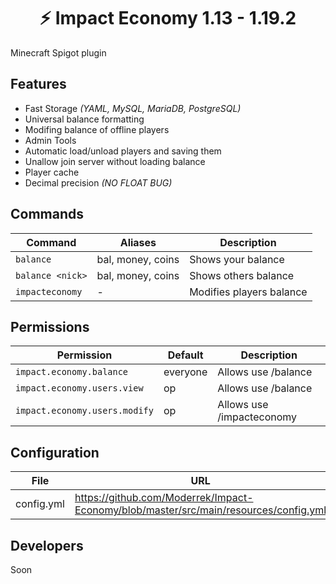 <h1 align="center">⚡ Impact Economy 1.13 - 1.19.2</h1>

Minecraft Spigot plugin
## Features
* Fast Storage *(YAML, MySQL, MariaDB, PostgreSQL)*
* Universal balance formatting
* Modifing balance of offline players
* Admin Tools
* Automatic load/unload players and saving them
* Unallow join server without loading balance
* Player cache
* Decimal precision *(NO FLOAT BUG)*
## Commands
| Command | Aliases | Description |
| --- | --- | --- |
| `balance` | bal, money, coins | Shows your balance |
| `balance <nick>` | bal, money, coins | Shows others balance |
| `impacteconomy` | - | Modifies players balance |
## Permissions
| Permission | Default | Description |
| --- | --- | --- |
| `impact.economy.balance` | everyone | Allows use /balance |
| `impact.economy.users.view` | op | Allows use /balance <nick> |
| `impact.economy.users.modify` | op | Allows use /impacteconomy |
## Configuration
| File | URL |
| --- | --- |
| config.yml | https://github.com/Moderrek/Impact-Economy/blob/master/src/main/resources/config.yml |

## Developers
Soon
